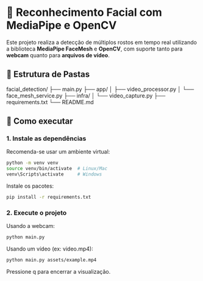 # 🎥 Reconhecimento Facial com MediaPipe e OpenCV

Este projeto realiza a detecção de múltiplos rostos em tempo real utilizando a biblioteca **MediaPipe FaceMesh** e **OpenCV**, com suporte tanto para **webcam** quanto para **arquivos de vídeo**.

## 📁 Estrutura de Pastas

facial_detection/
├── main.py
├── app/
│ ├── video_processor.py
│ └── face_mesh_service.py
├── infra/
│ └── video_capture.py
├── requirements.txt
└── README.md


## 🚀 Como executar

### 1. Instale as dependências

Recomenda-se usar um ambiente virtual:

```bash
python -m venv venv
source venv/bin/activate  # Linux/Mac
venv\Scripts\activate     # Windows
```

Instale os pacotes:
```bash
pip install -r requirements.txt
```

### 2. Execute o projeto

Usando a webcam:

```bash
python main.py
```

Usando um vídeo (ex: video.mp4):
```bash
python main.py assets/example.mp4
```

Pressione q para encerrar a visualização.

